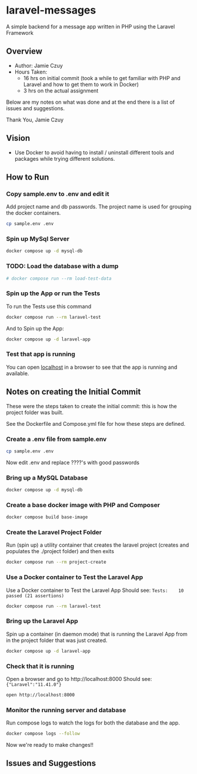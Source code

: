 # laravel-messages

A simple backend for a message app written in PHP using the Laravel Framework

## Overview

* Author: Jamie Czuy
* Hours Taken:
  * 16 hrs on initial commit (took a while to get familiar with PHP and Laravel and how to get them to work in Docker)
  * 3 hrs on the actual assignment

Below are my notes on what was done and at the end there is a list of issues and suggestions.

Thank You,
Jamie Czuy

## Vision

* Use Docker to avoid having to install / uninstall different tools and packages while trying different solutions.

## How to Run

### Copy sample.env to .env and edit it

Add project name and db passwords.
The project name is used for grouping the docker containers.

```bash
cp sample.env .env
```

### Spin up MySql Server

```bash
docker compose up -d mysql-db
```

### TODO: Load the database with a dump

```bash
# docker compose run --rm load-test-data
```

### Spin up the App or run the Tests

To run the Tests use this command

```bash
docker compose run --rm laravel-test
```

And to Spin up the App:

```bash
docker compose up -d laravel-app
```

### Test that app is running

You can open [localhost](http://localhost:8000) in a browser to see that the app is running and available.

## Notes on creating the Initial Commit

These were the steps taken to create the initial commit: this is how the project folder was built.

See the Dockerfile and Compose.yml file for how these steps are defined.

### Create a .env file from sample.env

```bash
cp sample.env .env
```

Now edit .env and replace ????'s with good passwords

### Bring up a MySQL Database

```bash
docker compose up -d mysql-db
```

### Create a base docker image with PHP and Composer

```bash
docker compose build base-image
```

### Create the Laravel Project Folder

Run (spin up) a utility container that creates the laravel project (creates and populates the ./project folder) and then exits

```bash
docker compose run --rm project-create
```

### Use a Docker container to Test the Laravel App

Use a Docker container to Test the Laravel App
Should see: `Tests:    10 passed (21 assertions)`

```bash
docker compose run --rm laravel-test
```

### Bring up the Laravel App

Spin up a container (in daemon mode) that is running the Laravel App from in the project folder that was just created.

```bash
docker compose up -d laravel-app
```

### Check that it is running

Open a browser and go to http://localhost:8000
Should see: `{"Laravel":"11.41.0"}`

```bash
open http://localhost:8000
```

### Monitor the running server and database

Run compose logs to watch the logs for both the database and the app.

```bash
docker compose logs --follow
```

Now we're ready to make changes!!

## Issues and Suggestions

